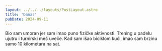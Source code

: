 ```yaml
---
layout: ../../../layouts/PostLayout.astro
title: 'Danas'
pubDate: 2024-09-11
---
```


Bio sam umoran jer sam imao puno fizičke aktivnosti. Trening u padelu ujutru i turnirski meč uveče. Kad sam išao biciklom kući, imao sam brzinu samo 10 kilometara na sat.
